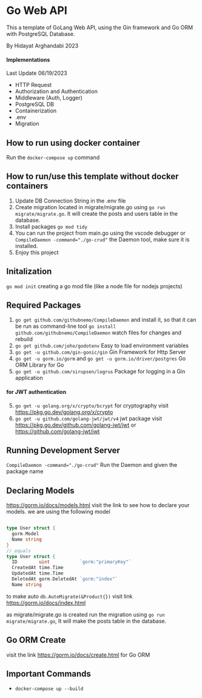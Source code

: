 # Go Web API

This a template of GoLang Web API, using the Gin framework and Go ORM with PostgreSQL Database.

By Hidayat Arghandabi 2023

#### Implementations

Last Update 06/19/2023

- HTTP Request
- Authorization and Authentication
- Middleware (Auth, Logger)
- PostgreSQL DB
- Containerization
- .env
- Migration

## How to run using docker container

Run the `docker-compose up` command

## How to run/use this template without docker containers

1. Update DB Connection String in the .env file
2. Create migration located in migrate/migrate.go using `go run migrate/migrate.go`. It will create the posts and users table in the database.
3. Install packages `go mod tidy`
4. You can run the project from main.go using the vscode debugger or `CompileDaemon -command="./go-crud"` the Daemon tool, make sure it is installed.
5. Enjoy this project

## Initalization

`go mod init` creating a go mod file (like a node file for nodejs projects)

## Required Packages

1.  `go get github.com/githubnemo/CompileDaemon` and install it, so that it can be run as command-line tool `go install github.com/githubnemo/CompileDaemon` watch files for changes and rebuild
2.  `go get github.com/joho/godotenv` Easy to load environment variables
3.  `go get -u github.com/gin-gonic/gin` Gin Framework for Http Server
4.  `go get -u gorm.io/gorm` and `go get -u gorm.io/driver/postgres` Go ORM Library for Go
5.  `go get -u github.com/sirupsen/logrus` Package for logging in a Gin application

#### for JWT authentication

5. `go get -u golang.org/x/crypto/bcrypt` for cryptography visit https://pkg.go.dev/golang.org/x/crypto
6. `go get -u github.com/golang-jwt/jwt/v4` jwt package visit https://pkg.go.dev/github.com/golang-jwt/jwt or https://github.com/golang-jwt/jwt

## Running Development Server

`CompileDaemon -command="./go-crud"` Run the Daemon and given the package name

## Declaring Models

https://gorm.io/docs/models.html visit the link to see how to declare your models.
we are using the following model

```go

type User struct {
  gorm.Model
  Name string
}
// equals
type User struct {
  ID        uint           `gorm:"primaryKey"`
  CreatedAt time.Time
  UpdatedAt time.Time
  DeletedAt gorm.DeletedAt `gorm:"index"`
  Name string
```

to make auto `db.AutoMigrate(&Product{})` visit link https://gorm.io/docs/index.html

as migrate/migrate.go is created run the migration using
`go run migrate/migrate.go`, It will make the posts table in the database.

## Go ORM Create

visit the link https://gorm.io/docs/create.html for Go ORM

## Important Commands

- `docker-compose up --build`
